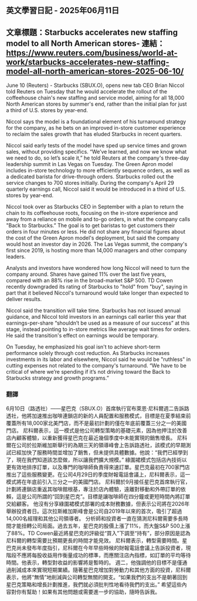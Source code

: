 ## 英文學習日記 - 2025年06月11日

## 文章標題：Starbucks accelerates new staffing model to all North American stores- **連結**：https://www.reuters.com/business/world-at-work/starbucks-accelerates-new-staffing-model-all-north-american-stores-2025-06-10/


June 10 (Reuters) - Starbucks (SBUX.O), opens new tab CEO Brian Niccol told Reuters on Tuesday that he would accelerate the rollout of the coffeehouse chain's new staffing and service model, aiming for all 18,000 North American stores by summer's end, rather than the initial plan for just a third of U.S. stores by year-end.

Niccol says the model is a foundational element of his turnaround strategy for the company, as he bets on an improved in-store customer experience to reclaim the sales growth that has eluded Starbucks in recent quarters.

Niccol said early tests of the model have sped up service times and grown sales, without providing specifics. “We’ve learned, and now we know what we need to do, so let’s scale it,” he told Reuters at the company's three-day leadership summit in Las Vegas on Tuesday.
The Green Apron model includes in-store technology to more efficiently sequence orders, as well as a dedicated barista for drive-through orders. Starbucks rolled out the service changes to 700 stores initially. During the company's April 29 quarterly earnings call, Niccol said it would be introduced in a third of U.S. stores by year-end.

Niccol took over as Starbucks CEO in September with a plan to return the chain to its coffeehouse roots, focusing on the in-store experience and away from a reliance on mobile and to-go orders, in what the company calls "Back to Starbucks.” The goal is to get baristas to get customers their orders in four minutes or less.
He did not share any financial figures about the cost of the Green Apron model's deployment, but said the company would host an investor day in 2026. The Las Vegas summit, the company's first since 2019, is hosting more than 14,000 managers and other company leaders.

Analysts and investors have wondered how long Niccol will need to turn the company around. Shares have gained 11% over the last five years, compared with an 88% rise in the broad-market S&P 500. TD Cowen recently downgraded its rating of Starbucks to "hold" from "buy", saying in part that it believed Niccol's turnaround would take longer than expected to deliver results.

Niccol said the transition will take time. Starbucks has not issued annual guidance, and Niccol told investors in an earnings call earlier this year that earnings-per-share “shouldn’t be used as a measure of our success” at this stage, instead pointing to in-store metrics like average wait times for orders. He said the transition's effect on earnings would be temporary.

On Tuesday, he emphasized his goal isn't to achieve short-term performance solely through cost reduction. As Starbucks increases investments in its labor and elsewhere, Niccol said he would be "ruthless" in cutting expenses not related to the company's turnaround. “We have to be critical of where we’re spending if it’s not driving toward the Back to Starbucks strategy and growth programs.”

### 翻譯
6月10日（路透社）——星巴克（SBUX.O）首席執行官布萊恩·尼科爾週二告訴路透社，他將加速推出咖啡連鎖店的新的人員配置和服務模式，目標是在夏季結束前覆蓋所有18,000家北美門店，而不是最初計劃的僅在年底前覆蓋三分之一的美國門店。
尼科爾表示，這一模式是他公司轉型策略的基礎元素，因為他押注於改善店內顧客體驗，以重新獲得星巴克在最近幾個季度中未能實現的銷售增長。
尼科爾在公司於拉斯維加斯舉行的為期三天的領導峰會上告訴路透社，該模式的早期測試已經加快了服務時間並增加了銷售，但未提供具體數據。他說：“我們已經學到了，現在我們知道該怎麼做，所以讓我們擴大規模。”
綠圍裙模式包括店內技術以更有效地排序訂單，以及專門的咖啡師負責得來速訂單。星巴克最初在700家門店推出了這些服務變更。在公司4月29日的季度財報電話會議上，尼科爾表示，這一模式將在年底前引入三分之一的美國門店。
尼科爾於9月接任星巴克首席執行官，計劃將連鎖店重返其咖啡館根基，專注於店內體驗，遠離對移動和外帶訂單的依賴，這是公司所謂的“回到星巴克”。目標是讓咖啡師在四分鐘或更短時間內將訂單交給顧客。
他沒有分享綠圍裙模式部署的成本財務數據，但表示公司將在2026年舉辦投資者日。這次拉斯維加斯峰會是公司自2019年以來的首次，吸引了超過14,000名經理和其他公司領導者。
分析師和投資者一直在猜測尼科爾需要多長時間才能扭轉公司局面。過去五年，星巴克的股價上漲了11%，而大盤S&P 500上漲了88%。TD Cowen最近將星巴克的評級從“買入”下調至“持有”，部分原因是認為尼科爾的轉型需要比預期更長的時間才能見效。
尼科爾表示，轉型需要時間。星巴克尚未發布年度指引，尼科爾在今年早些時候的財報電話會議上告訴投資者，現階段不應將每股收益用作衡量成功的標準，而應關注店內指標，如訂單的平均等待時間。他表示，轉型對收益的影響將是暫時的。
週二，他強調他的目標不是僅通過削減成本來實現短期業績。隨著星巴克增加對勞動力和其他方面的投資，尼科爾表示，他將“無情”地削減與公司轉型無關的開支。“如果我們的支出不是朝著回到星巴克策略和增長計劃推進，我們就必須批判性地看待我們的支出。”
希望這些內容對你有幫助！如果有其他問題或需要進一步的協助，隨時告訴我。